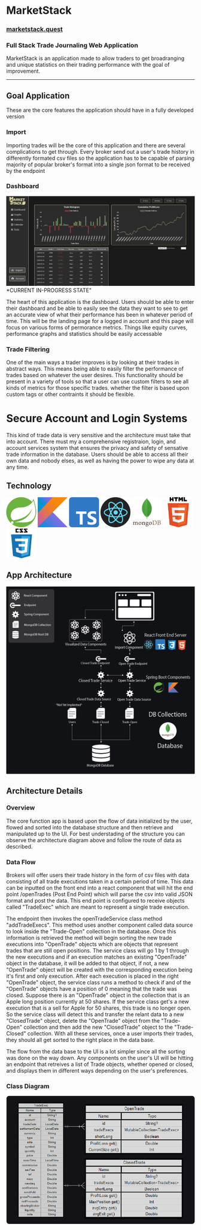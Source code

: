 
# MarketStack
### [marketstack.quest](marketstack.quest)
### Full Stack Trade Journaling Web Application


MarketStack is an application made to allow traders to get broadranging and unique statistics on their trading performance with the goal of improvement.

---

## Goal Application

These are the core features the application should have in a fully developed version

### Import

Importing trades will be the core of this application and there are several complications to get through. Every broker send out a user's trade history in differently formated csv files so the application has to be capable of parsing majority of popular broker's format into a single json format to be received by the endpoint

### Dashboard
<img src="ReadMeImages\Dashboard.png" alt="Dashboard">
*CURRENT IN-PROGRESS STATE"

The heart of this application is the dashboard. Users should be able to enter their dashboard and be able to easily see the data they want to see to get an accurate view of what their performance has been in whatever period of time. This will be the landing page for a logged in account and this page will focus on various forms of permorance metrics. Things like equity curves, performance graphs and statistics should be easily accessable

### Trade Filtering

One of the main ways a trader improves is by looking at their trades in abstract ways. This means being able to easily filter the performance of trades based on whatever the user desires. This functionality should be present in a variety of tools so that a user can use custom filters to see all kinds of metrics for those specific trades. whether the filter is based upon custom tags or other contraints it should be flexible.

# Secure Account and Login Systems

This kind of trade data is very sensitive and the architecture must take that into account. There must my a comprehensive registraion, login, and account services system that ensures the privacy and safety of sensative trade information in the database. Users should be able to access all their own data and nobody elses, as well as having the power to wipe any data at any time.

## Technology
<p>
<img src="ReadMeImages\SpringBoot.png" width="80px" height="80px" style="display: inline;">
<img src="ReadMeImages\Kotlin.png" width="80px" height="80px" style="display: inline;">
<img src="ReadMeImages\TypeScript.png" width="80px" height="80px" style="display: inline;">
<img src="ReadMeImages\react.png" width="80px" height="80px" style="display: inline;">
<img src="ReadMeImages\mongodb.png" width="80px" height="80px" style="display: inline;">
<img src="ReadMeImages\html.png" width="80px" height="80px" style="display: inline;">
<img src="ReadMeImages\css.png" width="80px" height="80px" style="display: inline; margin-right: 5px;">
</p>

## App Architecture
 <img src="ReadMeImages\MarketStackArchitecture.png">

 ## Architecture Details

 ### Overview
The core function app is based upon the flow of data initialized by the user, flowed and sorted into the database structure and then retrieve and manipulated up to the UI. For best understading of the structure you can observe the architecture diagram above and follow the route of data as described.

### Data Flow
Brokers will offer users their trade history in the form of csv files with data consisting of all trade executions taken in a certain period of time. This data can be inputted on the front end into a react component that will hit the end point /openTrades (Post End Point) which will parse the csv into valid JSON format and post the data. This end point is configured to receive objects called "TradeExec" which are meant to represent a single trade execution.

The endpoint then invokes the openTradeService class method "addTradeExecs". This method uses another component called data source to look inside the "Trade-Open" collection in the database. Once this information is retrieved the method will begin sorting the new trade executions into "OpenTrade" objects which are objects that represent trades that are still open positions. The service class will go 1 by 1 through the new executions and if an execution matches an existing "OpenTrade" object in the database, it will be added to that object, if not, a new "OpenTrade" object will be created with the corresponding execution being it's first and only execution. After each execution is placed in the right "OpenTrade" object, the service class runs a method to check if and of the "OpenTrade" objects have a position of 0 meaning that the trade was closed. Suppose there is an "OpenTrade" object in the collection that is an Apple long position currently at 50 shares. If the service class get's a new execution that is a sell for Apple for 50 shares, this trade is no longer open. So the service class will detect this and transfer the relant data to a new "ClosedTrade" object, delete the "OpenTrade" object from the "Trade-Open" collection and then add the new "ClosedTrade" object to the "Trade-Closed" collection. With all these services, once a user imports their trades, they should all get sorted to the right place in the data base.

The flow from the data base to the UI is a lot simpler since all the sorting was done on the way down. Any components on the user's UI will be hitting an endpoint that retreives a list of Trade objects, whether opened or closed, and displays them in different ways depending on the user's preferences.

### Class Diagram
 
 <img src="ReadMeImages\ClassDiagram.png" style="margin: auto;">